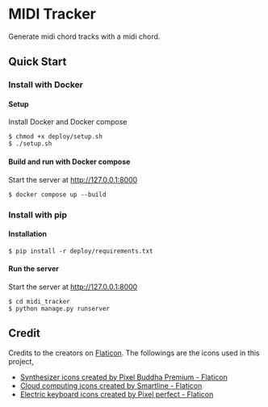 # MIDI Tracker
Generate midi chord tracks with a midi chord.

## Quick Start
### Install with Docker
#### Setup
Install Docker and Docker compose
```shell
$ chmod +x deploy/setup.sh
$ ./setup.sh
```
#### Build and run with Docker compose
Start the server at http://127.0.0.1:8000
```shell
$ docker compose up --build
``` 

### Install with pip
#### Installation
```shell
$ pip install -r deploy/requirements.txt
```

#### Run the server
Start the server at http://127.0.0.1:8000
```shell
$ cd midi_tracker
$ python manage.py runserver
```

## Credit
Credits to the creators on [Flaticon](https://www.flaticon.com).
The followings are the icons used in this project,
- <a href="https://www.flaticon.com/free-icons/synthesizer" title="synthesizer icons">Synthesizer icons created by Pixel Buddha Premium - Flaticon</a>
- <a href="https://www.flaticon.com/free-icons/cloud-computing" title="cloud computing icons">Cloud computing icons created by Smartline - Flaticon</a>
- <a href="https://www.flaticon.com/free-icons/electric-keyboard" title="electric keyboard icons">Electric keyboard icons created by Pixel perfect - Flaticon</a>
